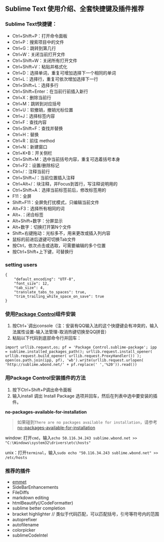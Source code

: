## Sublime Text 使用介绍、全套快捷键及插件推荐


### Sublime Text快捷键：

+   Ctrl+Shift+P：打开命令面板
+   Ctrl+P：搜索项目中的文件
+   Ctrl+G：跳转到第几行
+   Ctrl+W：关闭当前打开文件
+   Ctrl+Shift+W：关闭所有打开文件
+   Ctrl+Shift+V：粘贴并格式化
+   Ctrl+D：选择单词，重复可增加选择下一个相同的单词
+   Ctrl+L：选择行，重复可依次增加选择下一行
+   Ctrl+Shift+L：选择多行
+   Ctrl+Shift+Enter：在当前行前插入新行
+   Ctrl+X：删除当前行
+   Ctrl+M：跳转到对应括号
+   Ctrl+U：软撤销，撤销光标位置
+   Ctrl+J：选择标签内容
+   Ctrl+F：查找内容
+   Ctrl+Shift+F：查找并替换
+   Ctrl+H：替换
+   Ctrl+R：前往 method
+   Ctrl+N：新建窗口
+   Ctrl+K+B：开关侧栏
+   Ctrl+Shift+M：选中当前括号内容，重复可选着括号本身
+   Ctrl+F2：设置/删除标记
+   Ctrl+/：注释当前行
+   Ctrl+Shift+/：当前位置插入注释
+   Ctrl+Alt+/：块注释，并Focus到首行，写注释说明用的
+   Ctrl+Shift+A：选择当前标签前后，修改标签用的
+   F11：全屏
+   Shift+F11：全屏免打扰模式，只编辑当前文件
+   Alt+F3：选择所有相同的词
+   Alt+.：闭合标签
+   Alt+Shift+数字：分屏显示
+   Alt+数字：切换打开第N个文件
+   Shift+右键拖动：光标多不，用来更改或插入列内容
+   鼠标的前进后退键可切换Tab文件
+   按Ctrl，依次点击或选取，可需要编辑的多个位置
+   按Ctrl+Shift+上下键，可替换行

### setting users

```
{
    "default_encoding": "UTF-8",
    "font_size": 12,
    "tab_size": 4,
    "translate_tabs_to_spaces": true,
    "trim_trailing_white_space_on_save": true
}
```


### 使用[Package Control](https://packagecontrol.io/)组件安装

1. 按Ctrl+`调出console（注：安装有QQ输入法的这个快捷键会有冲突的，输入法属性设置-输入法管理-取消热键切换至QQ拼音）
2. 粘贴以下代码到底部命令行并回车：

```
import urllib.request,os; pf = 'Package Control.sublime-package'; ipp = sublime.installed_packages_path(); urllib.request.install_opener( urllib.request.build_opener( urllib.request.ProxyHandler()) ); open(os.path.join(ipp, pf), 'wb').write(urllib.request.urlopen( 'http://sublime.wbond.net/' + pf.replace(' ','%20')).read())
```

### 用Package Control安装插件的方法

1. 按下Ctrl+Shift+P调出命令面板
2. 输入install 调出 Install Package 选项并回车，然后在列表中选中要安装的插件。


**no-packages-available-for-installation**

>如果碰到`There are no packages available for installation`，请参考[no-packages-available-for-installation](http://stackoverflow.com/questions/25105139/sublime-text-2-there-are-no-packages-available-for-installation)

window: 打开`cmd`，输入`echo 50.116.34.243 sublime.wbond.net >> "C:\Windows\system32\drivers\etc\hosts"`

unix：打开`terminal`，输入`sudo echo "50.116.34.243 sublime.wbond.net" >> /etc/hosts`

### 推荐的插件

+   [emmet](http://docs.emmet.io/cheat-sheet/)
+   SideBarEnhancements
+   FileDiffs
+   markdown editing
+   htmlBeautify(/CodeFormatter)
+   sublime better completion
+   bracket highlighter // 类似于代码匹配，可以匹配括号，引号等符号内的范围
+   autoprefixer
+   autofilename
+   colorpicker
+   sublimeCodeIntel
